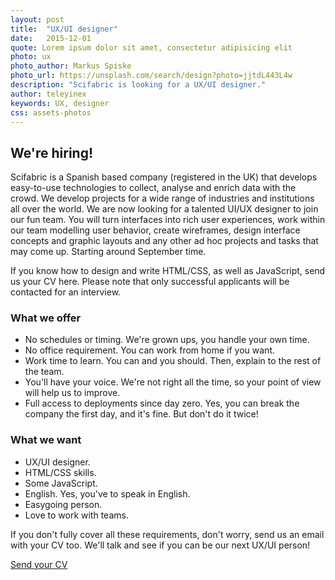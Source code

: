 ```yaml
---
layout: post
title:  "UX/UI designer"
date:   2015-12-01 
quote: Lorem ipsum dolor sit amet, consectetur adipisicing elit
photo: ux
photo_author: Markus Spiske
photo_url: https://unsplash.com/search/design?photo=jjtdL443L4w
description: "Scifabric is looking for a UX/UI designer."
author: teleyinex
keywords: UX, designer
css: assets-photos
---
```


## We're hiring!

Scifabric is a Spanish based company (registered in the UK) that develops easy-to-use technologies to collect, analyse and enrich data with the crowd. We develop projects for a wide range of industries and  institutions all over the world. We are now looking for a talented UI/UX designer to join our fun team. You will turn interfaces into rich user experiences, work within our team modelling user behavior, create wireframes, design interface concepts and graphic layouts and any other ad hoc projects and tasks that may come up. Starting around September time.

If you know how to design and write HTML/CSS, as well as JavaScript, send us your CV here. Please note that only successful applicants will be contacted for an interview.
### What we offer

 * No schedules or timing. We're grown ups, you handle your own time. 
 * No office requirement. You can work from home if you want.
 * Work time to learn. You can and you should. Then, explain to the rest of the team.
 * You'll have your voice. We're not right all the time, so your point of view will help us to improve. 
 * Full access to deployments since day zero. Yes, you can break the company the first day, and it's fine. But don't do it twice!

### What we want

 * UX/UI designer.
 * HTML/CSS skills.
 * Some JavaScript.
 * English. Yes, you've to speak in English.
 * Easygoing person.
 * Love to work with teams.

If you don't fully cover all these requirements, don't worry, send us an email with your CV too. We'll talk and see
if you can be our next UX/UI person! 

<a href="mailto:daniel@scifabric.com?subject=UX designer position">Send your CV</a>
